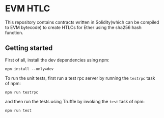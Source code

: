 # EVM HTLC

This repository contains contracts written in Solidity(which can be compiled to EVM bytecode) to create HTLCs for Ether using the sha256 hash function.

## Getting started

First of all, install the dev dependencies using npm:
```
npm install --only=dev
```
To run the unit tests, first run a test rpc server by running the `testrpc` task of npm:
```
npm run testrpc
```
and then run the tests using Truffle by invoking the `test` task of npm:
```
npm run test
```